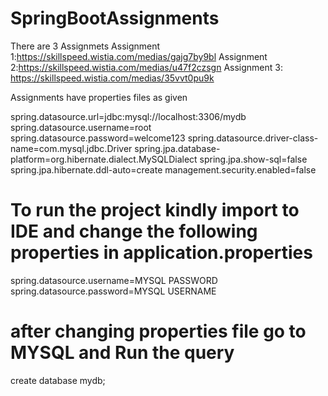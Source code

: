 # SpringBootAssignments
There are 3 Assignmets 
Assignment 1:https://skillspeed.wistia.com/medias/gajg7by9bl
Assignment 2:https://skillspeed.wistia.com/medias/u47f2czsgn
Assignment 3: https://skillspeed.wistia.com/medias/35vvt0pu9k


Assignments have properties files as given 

spring.datasource.url=jdbc:mysql://localhost:3306/mydb
spring.datasource.username=root
spring.datasource.password=welcome123
spring.datasource.driver-class-name=com.mysql.jdbc.Driver
spring.jpa.database-platform=org.hibernate.dialect.MySQLDialect
spring.jpa.show-sql=false
spring.jpa.hibernate.ddl-auto=create
management.security.enabled=false

# To run the project kindly import to IDE and change the following properties in application.properties
spring.datasource.username=MYSQL PASSWORD
spring.datasource.password=MYSQL USERNAME

# after changing properties file go to MYSQL and Run the query
create database mydb;


